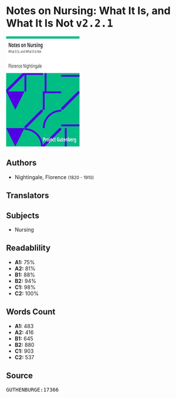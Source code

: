 # Notes on Nursing: What It Is, and What It Is Not <kbd>v2.2.1</kbd>

![](./cover.medium.jpg "")

## Authors


 - Nightingale, Florence <small>(1820 - 1910)</small>

## Translators



## Subjects


 - Nursing

## Readablility


 - **A1:** 75%
 - **A2:** 81%
 - **B1:** 88%
 - **B2:** 94%
 - **C1:** 98%
 - **C2:** 100%

## Words Count


 - **A1:** 483
 - **A2:** 416
 - **B1:** 645
 - **B2:** 880
 - **C1:** 903
 - **C2:** 537

## Source


<kbd>GUTHENBURGE:17366</kbd>
